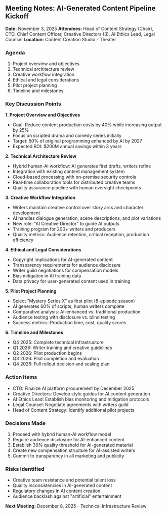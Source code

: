 ## Meeting Notes: AI-Generated Content Pipeline Kickoff

**Date:** November 3, 2025
**Attendees:** Head of Content Strategy (Chair), CTO, Chief Content Officer, Creative Directors (3), AI Ethics Lead, Legal Counsel
**Location:** Content Creation Studio - Theater

### Agenda
1. Project overview and objectives
2. Technical architecture review
3. Creative workflow integration
4. Ethical and legal considerations
5. Pilot project planning
6. Timeline and milestones

### Key Discussion Points

**1. Project Overview and Objectives**
- Goal: Reduce content production costs by 40% while increasing output by 25%
- Focus on scripted drama and comedy series initially
- Target: 50% of original programming enhanced by AI by 2027
- Expected ROI: $200M annual savings within 3 years

**2. Technical Architecture Review**
- Hybrid human-AI workflow: AI generates first drafts, writers refine
- Integration with existing content management system
- Cloud-based processing with on-premise security controls
- Real-time collaboration tools for distributed creative teams
- Quality assurance pipeline with human oversight checkpoints

**3. Creative Workflow Integration**
- Writers maintain creative control over story arcs and character development
- AI handles dialogue generation, scene descriptions, and plot variations
- New role: "AI Creative Director" to guide AI outputs
- Training program for 200+ writers and producers
- Quality metrics: Audience retention, critical reception, production efficiency

**4. Ethical and Legal Considerations**
- Copyright implications for AI-generated content
- Transparency requirements for audience disclosure
- Writer guild negotiations for compensation models
- Bias mitigation in AI training data
- Data privacy for user-generated content used in training

**5. Pilot Project Planning**
- Select "Mystery Series X" as first pilot (8-episode season)
- AI generates 60% of scripts, human writers complete
- Comparative analysis: AI-enhanced vs. traditional production
- Audience testing with disclosure vs. blind testing
- Success metrics: Production time, cost, quality scores

**6. Timeline and Milestones**
- Q4 2025: Complete technical infrastructure
- Q1 2026: Writer training and creative guidelines
- Q2 2026: Pilot production begins
- Q3 2026: Pilot completion and evaluation
- Q4 2026: Full rollout decision and scaling plan

### Action Items
- CTO: Finalize AI platform procurement by December 2025
- Creative Directors: Develop style guides for AI content generation
- AI Ethics Lead: Establish bias monitoring and mitigation protocols
- Legal Counsel: Negotiate agreements with writers guild
- Head of Content Strategy: Identify additional pilot projects

### Decisions Made
1. Proceed with hybrid human-AI workflow model
2. Require audience disclosure for AI-enhanced content
3. Establish 30% quality threshold for AI-generated material
4. Create new compensation structure for AI-assisted writers
5. Commit to transparency in all marketing and publicity

### Risks Identified
- Creative team resistance and potential talent loss
- Quality inconsistencies in AI-generated content
- Regulatory changes in AI content creation
- Audience backlash against "artificial" entertainment

**Next Meeting:** December 8, 2025 - Technical Infrastructure Review
